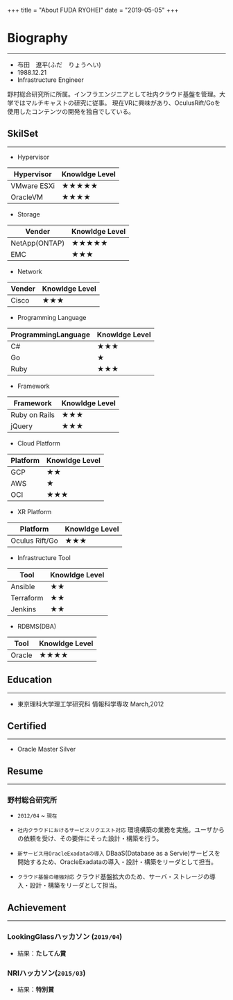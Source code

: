 +++
title = "About FUDA RYOHEI"
date = "2019-05-05"
+++

# Biography
---
- 布田　遼平(ふだ　りょうへい)
- 1988.12.21
- Infrastructure Engineer

野村総合研究所に所属。インフラエンジニアとして社内クラウド基盤を管理。大学ではマルチキャストの研究に従事。
現在VRに興味があり、OculusRift/Goを使用したコンテンツの開発を独自でしている。

## SkilSet
---
- Hypervisor

| Hypervisor | Knowldge Level |
|---|---|
| VMware ESXi |★★★★★|
| OracleVM | ★★★★ |

- Storage

| Vender | Knowldge Level |
|---|---|
| NetApp(ONTAP) |★★★★★|
| EMC | ★★★ |

- Network

| Vender | Knowldge Level |
|---|---|
| Cisco |★★★|

- Programming Language

| ProgrammingLanguage | Knowldge Level |
|---|---|
| C# |★★★|
| Go |★|
| Ruby |★★★|

- Framework

| Framework | Knowldge Level |
|---|---|
| Ruby on Rails |★★★|
| jQuery |★★★|

- Cloud Platform

| Platform | Knowldge Level |
|---|---|
| GCP |★★|
| AWS |★|
| OCI |★★★|

- XR Platform

| Platform | Knowldge Level |
|---|---|
| Oculus Rift/Go |★★★|

- Infrastructure Tool

| Tool | Knowldge Level |
|---|---|
| Ansible |★★|
| Terraform |★★|
| Jenkins |★★|

- RDBMS(DBA)

| Tool | Knowldge Level |
|---|---|
| Oracle |★★★★|



## Education
---
- 東京理科大学理工学研究科 情報科学専攻 March,2012


## Certified
---
- Oracle Master Silver 

## Resume
---
### 野村総合研究所　
- `2012/04` ~ `現在`

- `社内クラウドにおけるサービスリクエスト対応`
環境構築の業務を実施。ユーザからの依頼を受け、その要件にそった設計・構築を行う。

- `新サービス用OracleExadataの導入`
DBaaS(Database as a Servie)サービスを開始するため、OracleExadataの導入・設計・構築をリーダとして担当。

- `クラウド基盤の増強対応`
クラウド基盤拡大のため、サーバ・ストレージの導入・設計・構築をリーダとして担当。

## Achievement
---
### LookingGlassハッカソン (`2019/04`)
- 結果：**たしてん賞**

### NRIハッカソン(`2015/03`)
- 結果：**特別賞**



